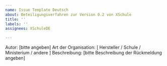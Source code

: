 ```yaml
---
name: Issue Template Deutsch
about: Beteiligungsverfahren zur Version 0.2 von XSchule
title: ''
labels: ''
assignees: XSchuleDE

---
```


Autor: [bitte angeben]
Art der Organisation: [ Hersteller / Schule / Ministerium / andere ]
Beschreibung: [bitte Beschreibung der Rückmeldung angeben]
